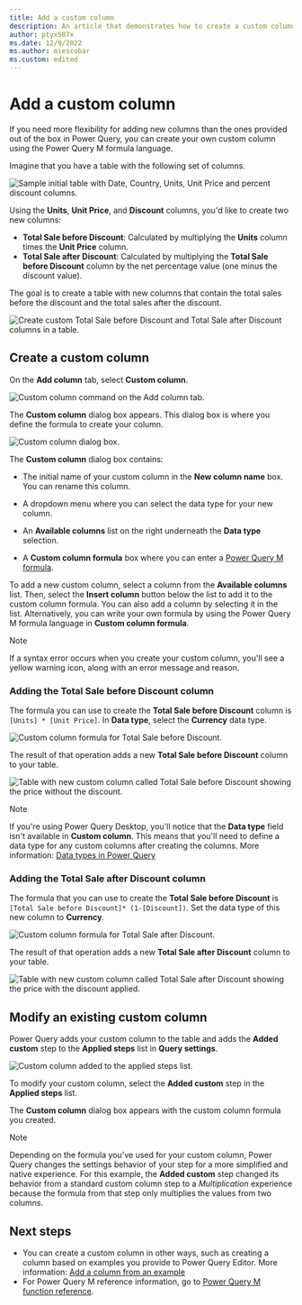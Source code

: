 ```yaml
---
title: Add a custom column
description: An article that demonstrates how to create a custom column in Power Query
author: ptyx507x
ms.date: 12/9/2022
ms.author: miescobar
ms.custom: edited
---
```


# Add a custom column

If you need more flexibility for adding new columns than the ones provided out of the box in Power Query, you can create your own custom column using the Power Query M formula language.

Imagine that you have a table with the following set of columns.

![Sample initial table with Date, Country, Units, Unit Price and percent discount columns.](media/add-custom-column/add-custom-column-initial-table.png "Sample initial table")

Using the **Units**, **Unit Price**, and **Discount** columns, you'd like to create two new columns:

* **Total Sale before Discount**: Calculated by multiplying the **Units** column times the **Unit Price** column.
* **Total Sale after Discount**: Calculated by multiplying the **Total Sale before Discount** column by the net percentage value (one minus the discount value).

The goal is to create a table with new columns that contain the total sales before the discount and the total sales after the discount.

![Create custom Total Sale before Discount and Total Sale after Discount columns in a table.](media/add-custom-column/add-custom-column-example-table.png "Create custom columns in a table")

## Create a custom column

On the **Add column** tab, select **Custom column**.

![Custom column command on the Add column tab.](media/add-custom-column/add-custom-column-icon.png "Custom column command on the Add column tab")

The **Custom column** dialog box appears. This dialog box is where you define the formula to create your column.

![Custom column dialog box.](media/add-custom-column/add-custom-column-window.png "Custom column dialog box")

The **Custom column** dialog box contains:

* The initial name of your custom column in the **New column name** box. You can rename this column.

* A dropdown menu where you can select the data type for your new column.

* An **Available columns** list on the right underneath the **Data type** selection.

* A **Custom column formula** box where you can enter a [Power Query M formula](/powerquery-m/power-query-m-function-reference).  

To add a new custom column, select a column from the **Available columns** list. Then, select the **Insert column** button below the list to add it to the custom column formula. You can also add a column by selecting it in the list. Alternatively, you can write your own formula by using the Power Query M formula language in **Custom column formula**.

>[!Note]
>If a syntax error occurs when you create your custom column, you'll see a yellow warning icon, along with an error message and reason.

### Adding the Total Sale before Discount column

The formula you can use to create the **Total Sale before Discount** column is `[Units] * [Unit Price]`. In **Data type**, select the **Currency** data type.

![Custom column formula for Total Sale before Discount.](media/add-custom-column/add-custom-column-total-sale-before-discount.png "Custom column formula for Total Sale before Discount")

The result of that operation adds a new **Total Sale before Discount** column to your table.

![Table with new custom column called Total Sale before Discount showing the price without the discount.](media/add-custom-column/add-custom-column-total-sale-before-discount-column.png "Table with new Total Sale before Discount custom column")

>[!NOTE]
>If you're using Power Query Desktop, you'll notice that the **Data type** field isn't available in **Custom column**. This means that you'll need to define a data type for any custom columns after creating the columns. More information: [Data types in Power Query](data-types.md#how-to-define-a-column-data-type)

### Adding the Total Sale after Discount column

The formula that you can use to create the **Total Sale before Discount** is `[Total Sale before Discount]* (1-[Discount])`. Set the data type of this new column to **Currency**.

![Custom column formula for Total Sale after Discount.](media/add-custom-column/add-custom-column-total-sale-after-discount.png "Custom column formula for Total Sale after Discount")

The result of that operation adds a new **Total Sale after Discount** column to your table.

![Table with new custom column called Total Sale after Discount showing the price with the discount applied.](media/add-custom-column/add-custom-column-total-sale-after-discount-column.png "Table with new Total Sale after Discount custom column")

## Modify an existing custom column

Power Query adds your custom column to the table and adds the **Added custom** step to the **Applied steps** list in **Query settings**.

![Custom column added to the applied steps list.](media/add-custom-column/add-custom-column-reconfigure.png "Custom column added to the applied steps list")

To modify your custom column, select the **Added custom** step in the **Applied steps** list.

The **Custom column** dialog box appears with the custom column formula you created.

>[!NOTE]
>Depending on the formula you've used for your custom column, Power Query changes the settings behavior of your step for a more simplified and native experience. For this example, the **Added custom** step changed its behavior from a standard custom column step to a *Multiplication* experience because the formula from that step only multiplies the values from two columns.

## Next steps

* You can create a custom column in other ways, such as creating a column based on examples you provide to Power Query Editor. More information: [Add a column from an example](column-from-example.md)
* For Power Query M reference information, go to [Power Query M function reference](/powerquery-m/power-query-m-function-reference).
